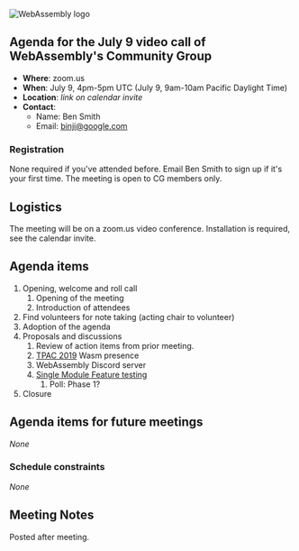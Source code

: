 ![WebAssembly logo](/images/WebAssembly.png)

## Agenda for the July 9 video call of WebAssembly's Community Group

- **Where**: zoom.us
- **When**: July 9, 4pm-5pm UTC (July 9, 9am-10am Pacific Daylight Time)
- **Location**: *link on calendar invite*
- **Contact**:
    - Name: Ben Smith
    - Email: binji@google.com

### Registration

None required if you've attended before. Email Ben Smith to sign up if it's
your first time. The meeting is open to CG members only.

## Logistics

The meeting will be on a zoom.us video conference.
Installation is required, see the calendar invite.

## Agenda items

1. Opening, welcome and roll call
    1. Opening of the meeting
    1. Introduction of attendees
1. Find volunteers for note taking (acting chair to volunteer)
1. Adoption of the agenda
1. Proposals and discussions
    1. Review of action items from prior meeting.
    1. [TPAC 2019](https://www.w3.org/2019/09/TPAC/) Wasm presence
    1. WebAssembly Discord server
    1. [Single Module Feature testing](https://github.com/WebAssembly/design/issues/1280)
       1. Poll: Phase 1?
1. Closure

## Agenda items for future meetings

*None*

### Schedule constraints

*None*

## Meeting Notes

Posted after meeting.
